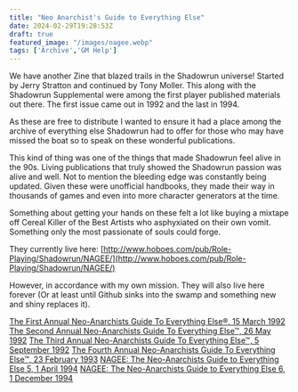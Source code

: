 ```yaml
---
title: "Neo Anarchist's Guide to Everything Else"
date: 2024-02-29T19:28:53Z
draft: true
featured_image: "/images/nagee.webp"
tags: ['Archive','GM Help']
---
```


We have another Zine that blazed trails in the Shadowrun universe! Started by Jerry Stratton and continued by Tony Moller. This along with the Shadowrun Supplemental were among the first player published materials out there. The first issue came out in 1992 and the last in 1994. 

As these are free to distribute I wanted to ensure it had a place among the archive of everything else Shadowrun had to offer for those who may have missed the boat so to speak on these wonderful publications.

This kind of thing was one of the things that made Shadowrun feel alive in the 90s. Living publications that truly showed the Shadowrun passion was alive and well. Not to mention the bleeding edge was constantly being updated. Given  these were unofficial handbooks, they made their way in thousands of games and even into more character generators at the time.

Something about getting your hands on these felt a lot like buying a mixtape off Cereal Killer of the Best Artists who asphyxiated on their own vomit. Something only the most passionate of souls could forge.

They currently live here: [http://www.hoboes.com/pub/Role-Playing/Shadowrun/NAGEE/](http://www.hoboes.com/pub/Role-Playing/Shadowrun/NAGEE/)

However, in accordance with my own mission. They will also live here forever (Or at least until Github sinks into the swamp and something new and shiny replaces it).


[The First Annual Neo-Anarchists Guide To Everything Else®, 15 March 1992](/files/NAGEE_01.pdf)
[The Second Annual Neo-Anarchists Guide To Everything Else™, 26 May 1992](/files/NAGEE_02.pdf)
[The Third Annual Neo-Anarchists Guide To Everything Else™, 5 September 1992](/files/NAGEE_03.pdf)
[The Fourth Annual Neo-Anarchists Guide To Everything Else™, 23 February 1993](/files/NAGEE_04.pdf)
[NAGEE: The Neo-Anarchists Guide to Everything Else 5, 1 April 1994](/files/NAGEE_05.pdf)
[NAGEE: The Neo-Anarchists Guide to Everything Else 6, 1 December 1994](/files/NAGEE_06.pdf)